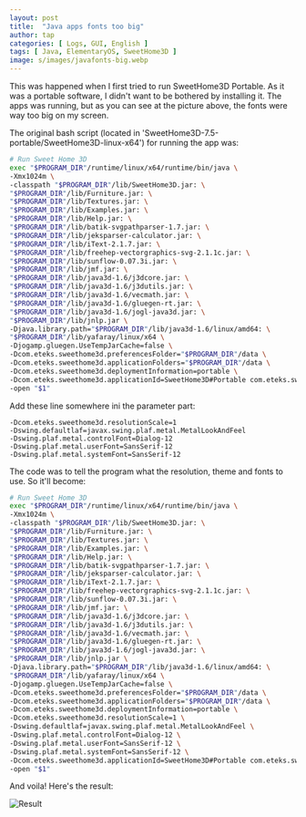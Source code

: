 ```yaml
---
layout: post
title:  "Java apps fonts too big"
author: tap
categories: [ Logs, GUI, English ]
tags: [ Java, ElementaryOS, SweetHome3D ]
image: s/images/javafonts-big.webp
---
```

This was happened when I first tried to run SweetHome3D Portable. As it was a portable software, I didn't want to be bothered by installing it. The apps was running, but as you can see at the picture above, the fonts were way too big on my screen.

The original bash script (located in 'SweetHome3D-7.5-portable/SweetHome3D-linux-x64') for running the app was:

```sh
# Run Sweet Home 3D
exec "$PROGRAM_DIR"/runtime/linux/x64/runtime/bin/java \
-Xmx1024m \
-classpath "$PROGRAM_DIR"/lib/SweetHome3D.jar: \
"$PROGRAM_DIR"/lib/Furniture.jar: \
"$PROGRAM_DIR"/lib/Textures.jar: \
"$PROGRAM_DIR"/lib/Examples.jar: \
"$PROGRAM_DIR"/lib/Help.jar: \
"$PROGRAM_DIR"/lib/batik-svgpathparser-1.7.jar: \
"$PROGRAM_DIR"/lib/jeksparser-calculator.jar: \
"$PROGRAM_DIR"/lib/iText-2.1.7.jar: \
"$PROGRAM_DIR"/lib/freehep-vectorgraphics-svg-2.1.1c.jar: \
"$PROGRAM_DIR"/lib/sunflow-0.07.3i.jar: \
"$PROGRAM_DIR"/lib/jmf.jar: \
"$PROGRAM_DIR"/lib/java3d-1.6/j3dcore.jar: \
"$PROGRAM_DIR"/lib/java3d-1.6/j3dutils.jar: \
"$PROGRAM_DIR"/lib/java3d-1.6/vecmath.jar: \
"$PROGRAM_DIR"/lib/java3d-1.6/gluegen-rt.jar: \
"$PROGRAM_DIR"/lib/java3d-1.6/jogl-java3d.jar: \
"$PROGRAM_DIR"/lib/jnlp.jar \
-Djava.library.path="$PROGRAM_DIR"/lib/java3d-1.6/linux/amd64: \
"$PROGRAM_DIR"/lib/yafaray/linux/x64 \
-Djogamp.gluegen.UseTempJarCache=false \
-Dcom.eteks.sweethome3d.preferencesFolder="$PROGRAM_DIR"/data \
-Dcom.eteks.sweethome3d.applicationFolders="$PROGRAM_DIR"/data \
-Dcom.eteks.sweethome3d.deploymentInformation=portable \
-Dcom.eteks.sweethome3d.applicationId=SweetHome3D#Portable com.eteks.sweethome3d.SweetHome3D \
-open "$1"
```

Add these line somewhere ini the parameter part:

```
-Dcom.eteks.sweethome3d.resolutionScale=1 
-Dswing.defaultlaf=javax.swing.plaf.metal.MetalLookAndFeel 
-Dswing.plaf.metal.controlFont=Dialog-12 
-Dswing.plaf.metal.userFont=SansSerif-12 
-Dswing.plaf.metal.systemFont=SansSerif-12 
```
The code was to tell the program what the resolution, theme and fonts to use.
So it'll become:

```sh
# Run Sweet Home 3D
exec "$PROGRAM_DIR"/runtime/linux/x64/runtime/bin/java \
-Xmx1024m \
-classpath "$PROGRAM_DIR"/lib/SweetHome3D.jar: \
"$PROGRAM_DIR"/lib/Furniture.jar: \
"$PROGRAM_DIR"/lib/Textures.jar: \
"$PROGRAM_DIR"/lib/Examples.jar: \
"$PROGRAM_DIR"/lib/Help.jar: \
"$PROGRAM_DIR"/lib/batik-svgpathparser-1.7.jar: \
"$PROGRAM_DIR"/lib/jeksparser-calculator.jar: \
"$PROGRAM_DIR"/lib/iText-2.1.7.jar: \
"$PROGRAM_DIR"/lib/freehep-vectorgraphics-svg-2.1.1c.jar: \
"$PROGRAM_DIR"/lib/sunflow-0.07.3i.jar: \
"$PROGRAM_DIR"/lib/jmf.jar: \
"$PROGRAM_DIR"/lib/java3d-1.6/j3dcore.jar: \
"$PROGRAM_DIR"/lib/java3d-1.6/j3dutils.jar: \
"$PROGRAM_DIR"/lib/java3d-1.6/vecmath.jar: \
"$PROGRAM_DIR"/lib/java3d-1.6/gluegen-rt.jar: \
"$PROGRAM_DIR"/lib/java3d-1.6/jogl-java3d.jar: \
"$PROGRAM_DIR"/lib/jnlp.jar \
-Djava.library.path="$PROGRAM_DIR"/lib/java3d-1.6/linux/amd64: \
"$PROGRAM_DIR"/lib/yafaray/linux/x64 \
-Djogamp.gluegen.UseTempJarCache=false \ 
-Dcom.eteks.sweethome3d.preferencesFolder="$PROGRAM_DIR"/data \
-Dcom.eteks.sweethome3d.applicationFolders="$PROGRAM_DIR"/data \
-Dcom.eteks.sweethome3d.deploymentInformation=portable \
-Dcom.eteks.sweethome3d.resolutionScale=1 \
-Dswing.defaultlaf=javax.swing.plaf.metal.MetalLookAndFeel \
-Dswing.plaf.metal.controlFont=Dialog-12 \
-Dswing.plaf.metal.userFont=SansSerif-12 \
-Dswing.plaf.metal.systemFont=SansSerif-12 \ 
-Dcom.eteks.sweethome3d.applicationId=SweetHome3D#Portable com.eteks.sweethome3d.SweetHome3D \
-open "$1"
```
And voila! Here's the result:

![Result](https://static.tapsaja.eu.org/s/images/javafonts-normal.webp)